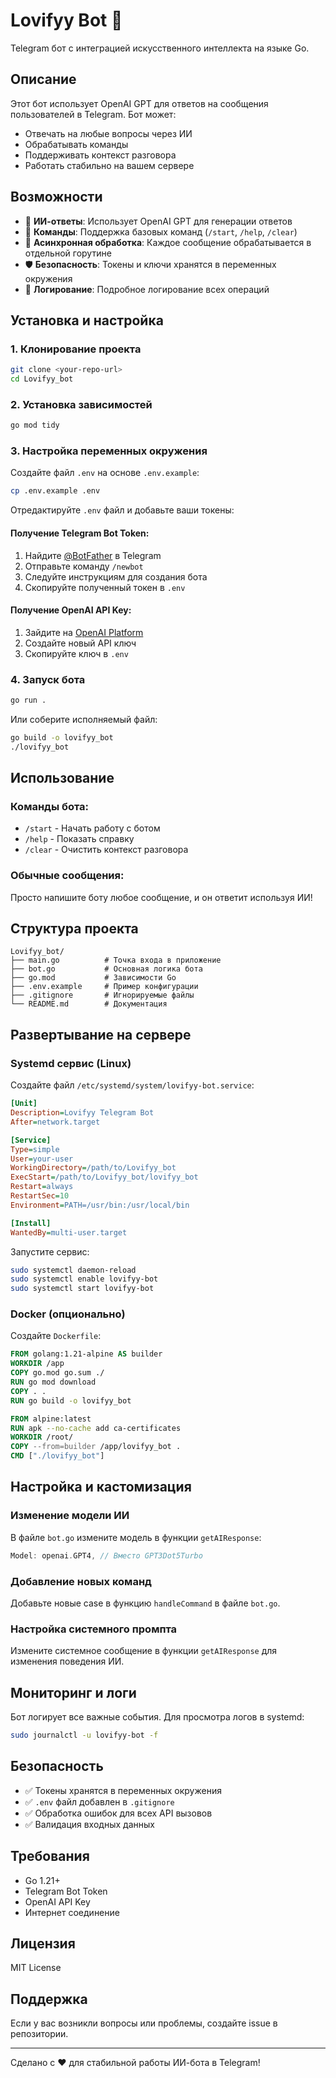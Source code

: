 # Lovifyy Bot 🤖

Telegram бот с интеграцией искусственного интеллекта на языке Go.

## Описание

Этот бот использует OpenAI GPT для ответов на сообщения пользователей в Telegram. Бот может:
- Отвечать на любые вопросы через ИИ
- Обрабатывать команды
- Поддерживать контекст разговора
- Работать стабильно на вашем сервере

## Возможности

- 🤖 **ИИ-ответы**: Использует OpenAI GPT для генерации ответов
- 💬 **Команды**: Поддержка базовых команд (`/start`, `/help`, `/clear`)
- 🔄 **Асинхронная обработка**: Каждое сообщение обрабатывается в отдельной горутине
- 🛡️ **Безопасность**: Токены и ключи хранятся в переменных окружения
- 📝 **Логирование**: Подробное логирование всех операций

## Установка и настройка

### 1. Клонирование проекта
```bash
git clone <your-repo-url>
cd Lovifyy_bot
```

### 2. Установка зависимостей
```bash
go mod tidy
```

### 3. Настройка переменных окружения

Создайте файл `.env` на основе `.env.example`:
```bash
cp .env.example .env
```

Отредактируйте `.env` файл и добавьте ваши токены:

#### Получение Telegram Bot Token:
1. Найдите [@BotFather](https://t.me/BotFather) в Telegram
2. Отправьте команду `/newbot`
3. Следуйте инструкциям для создания бота
4. Скопируйте полученный токен в `.env`

#### Получение OpenAI API Key:
1. Зайдите на [OpenAI Platform](https://platform.openai.com/api-keys)
2. Создайте новый API ключ
3. Скопируйте ключ в `.env`

### 4. Запуск бота

```bash
go run .
```

Или соберите исполняемый файл:
```bash
go build -o lovifyy_bot
./lovifyy_bot
```

## Использование

### Команды бота:
- `/start` - Начать работу с ботом
- `/help` - Показать справку
- `/clear` - Очистить контекст разговора

### Обычные сообщения:
Просто напишите боту любое сообщение, и он ответит используя ИИ!

## Структура проекта

```
Lovifyy_bot/
├── main.go          # Точка входа в приложение
├── bot.go           # Основная логика бота
├── go.mod           # Зависимости Go
├── .env.example     # Пример конфигурации
├── .gitignore       # Игнорируемые файлы
└── README.md        # Документация
```

## Развертывание на сервере

### Systemd сервис (Linux)

Создайте файл `/etc/systemd/system/lovifyy-bot.service`:

```ini
[Unit]
Description=Lovifyy Telegram Bot
After=network.target

[Service]
Type=simple
User=your-user
WorkingDirectory=/path/to/Lovifyy_bot
ExecStart=/path/to/Lovifyy_bot/lovifyy_bot
Restart=always
RestartSec=10
Environment=PATH=/usr/bin:/usr/local/bin

[Install]
WantedBy=multi-user.target
```

Запустите сервис:
```bash
sudo systemctl daemon-reload
sudo systemctl enable lovifyy-bot
sudo systemctl start lovifyy-bot
```

### Docker (опционально)

Создайте `Dockerfile`:
```dockerfile
FROM golang:1.21-alpine AS builder
WORKDIR /app
COPY go.mod go.sum ./
RUN go mod download
COPY . .
RUN go build -o lovifyy_bot

FROM alpine:latest
RUN apk --no-cache add ca-certificates
WORKDIR /root/
COPY --from=builder /app/lovifyy_bot .
CMD ["./lovifyy_bot"]
```

## Настройка и кастомизация

### Изменение модели ИИ
В файле `bot.go` измените модель в функции `getAIResponse`:
```go
Model: openai.GPT4, // Вместо GPT3Dot5Turbo
```

### Добавление новых команд
Добавьте новые case в функцию `handleCommand` в файле `bot.go`.

### Настройка системного промпта
Измените системное сообщение в функции `getAIResponse` для изменения поведения ИИ.

## Мониторинг и логи

Бот логирует все важные события. Для просмотра логов в systemd:
```bash
sudo journalctl -u lovifyy-bot -f
```

## Безопасность

- ✅ Токены хранятся в переменных окружения
- ✅ `.env` файл добавлен в `.gitignore`
- ✅ Обработка ошибок для всех API вызовов
- ✅ Валидация входных данных

## Требования

- Go 1.21+
- Telegram Bot Token
- OpenAI API Key
- Интернет соединение

## Лицензия

MIT License

## Поддержка

Если у вас возникли вопросы или проблемы, создайте issue в репозитории.

---

Сделано с ❤️ для стабильной работы ИИ-бота в Telegram!
